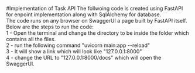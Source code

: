 #Implementation of Task API
The follwoing code is created using FastAPI for enpoint implementation along with SqlAlchemy for database.<br />
The code runs on any browser on SwaggerUI a page built by FastAPI itself.<br />
Below are the steps to run the code: <br />
1 - Open the terminal and change the directory to be inside the folder which contains all the files.<br />
2 - run the following command "uvicorn main:app --reload" <br />
3 - It will show a link which will look like "127.0.0.1:8000" <br />
4 - change the URL to "127.0.0.1:8000/docs" which will open the SwaggerUI. <br />
